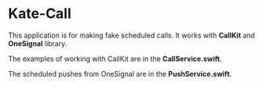 # Kate-Call
This application is for making fake scheduled calls. It works with **CallKit** and **OneSignal** library.

The examples of working with CallKit are in the **CallService.swift**.

The scheduled pushes from OneSignal are in the **PushService.swift**.

